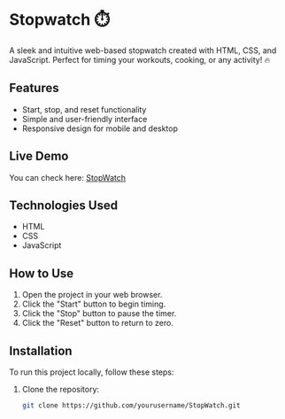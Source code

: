 # Stopwatch ⏱️

A sleek and intuitive web-based stopwatch created with HTML, CSS, and JavaScript. Perfect for timing your workouts, cooking, or any activity! 🔥

## Features

- Start, stop, and reset functionality
- Simple and user-friendly interface
- Responsive design for mobile and desktop

## Live Demo

You can check here: [StopWatch](https://dharshini1401.github.io/StopWatch/)


## Technologies Used

- HTML
- CSS
- JavaScript

## How to Use

1. Open the project in your web browser.
2. Click the "Start" button to begin timing.
3. Click the "Stop" button to pause the timer.
4. Click the "Reset" button to return to zero.

## Installation

To run this project locally, follow these steps:

1. Clone the repository:
   ```bash
   git clone https://github.com/yourusername/StopWatch.git
